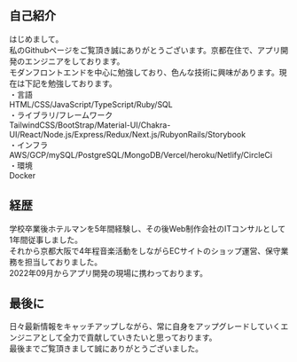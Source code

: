 ## 自己紹介
はじめまして。<br>
私のGithubページをご覧頂き誠にありがとうございます。京都在住で、アプリ開発のエンジニアをしております。<br> 
モダンフロントエンドを中心に勉強しており、色んな技術に興味があります。現在は下記を勉強しております。<br>
・言語<br>
HTML/CSS/JavaScript/TypeScript/Ruby/SQL<br>
・ライブラリ/フレームワーク<br>
TailwindCSS/BootStrap/Material-UI/Chakra-UI/React/Node.js/Express/Redux/Next.js/RubyonRails/Storybook<br>
・インフラ<br>
AWS/GCP/mySQL/PostgreSQL/MongoDB/Vercel/heroku/Netlify/CircleCi<br>
・環境<br>
Docker<br>
## 経歴
学校卒業後ホテルマンを5年間経験し、その後Web制作会社のITコンサルとして1年間従事しました。<br>
それから京都大阪で4年程音楽活動をしながらECサイトのショップ運営、保守業務を担当しておりました。<br>
2022年09月からアプリ開発の現場に携わっております。<br>
## 最後に
日々最新情報をキャッチアップしながら、常に自身をアップグレードしていくエンジニアとして全力で貢献していきたいと思っております。<br>
最後までご覧頂きまして誠にありがとうございました。



<!---
SyoInoue/SyoInoue is a ✨ special ✨ repository because its `README.md` (this file) appears on your GitHub profile.
You can click the Preview link to take a look at your changes.
--->
